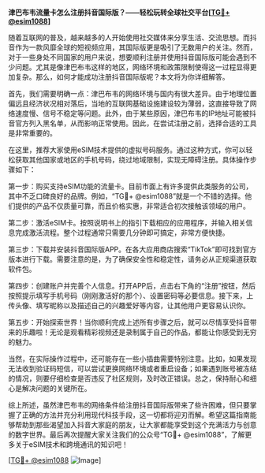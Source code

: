 **津巴布韦流量卡怎么注册抖音国际版？——轻松玩转全球社交平台[[TG💪+ @esim1088](https://t.me/s/esim1088)]**

随着互联网的普及，越来越多的人开始使用社交媒体来分享生活、交流思想。而抖音作为一款风靡全球的短视频应用，其国际版更是吸引了无数用户的关注。然而，对于一些身处不同国家的用户来说，想要顺利注册并使用抖音国际版可能会遇到不少问题。尤其是像津巴布韦这样的地区，网络环境和政策限制使得这一过程显得更加复杂。那么，如何才能成功注册抖音国际版呢？本文将为你详细解答。

首先，我们需要明确一点：津巴布韦的网络环境与国内有很大差异。由于地理位置偏远且经济状况相对落后，当地的互联网基础设施建设较为薄弱，这直接导致了网络速度慢、信号不稳定等问题。此外，由于某些原因，津巴布韦的IP地址可能被抖音官方列入黑名单，从而影响正常使用。因此，在尝试注册之前，选择合适的工具是非常重要的。

在这里，推荐大家使用eSIM技术提供的虚拟号码服务。通过这种方式，你可以轻松获取其他国家或地区的手机号码，绕过地域限制，实现无障碍注册。具体操作步骤如下：

第一步：购买支持eSIM功能的流量卡。目前市面上有许多提供此类服务的公司，其中不乏口碑良好的品牌。例如，“TG💪+ @esim1088”就是一个不错的选择。他们提供的产品不仅质量可靠，而且价格实惠，非常适合初次接触该领域的用户。

第二步：激活eSIM卡。按照说明书上的指引下载相应的应用程序，并输入相关信息完成激活流程。整个过程通常只需要几分钟即可搞定，非常方便快捷。

第三步：下载并安装抖音国际版APP。在各大应用商店搜索“TikTok”即可找到官方版本进行下载。需要注意的是，为了确保安全性和稳定性，请务必从正规渠道获取软件包。

第四步：创建账户并完善个人信息。打开APP后，点击右下角的“注册”按钮，然后按照提示填写手机号码（刚刚激活好的那个）、设置密码等必要信息。接下来，上传头像、填写昵称以及描述自己的兴趣爱好等内容，让其他用户更容易认识你。

第五步：开始探索世界！当你顺利完成上述所有步骤之后，就可以尽情享受抖音带来的乐趣啦！无论是观看精彩视频还是录制属于自己的作品，都能让你感受到无穷的魅力。

当然，在实际操作过程中，还可能存在一些小插曲需要特别注意。比如，如果发现无法收到验证码短信，可以尝试更换网络环境或者重启设备；如果遇到账号被冻结的情况，则要仔细检查是否违反了社区规则，及时改正错误。总之，保持耐心和细心是解决问题的关键所在。

综上所述，虽然津巴布韦的网络条件给注册抖音国际版带来了些许困难，但只要掌握了正确的方法并充分利用现代科技手段，这一切都将迎刃而解。希望这篇指南能够帮助到那些渴望加入抖音大家庭的朋友，让大家都能享受到这个充满活力与创意的数字世界。最后再次提醒大家关注我们的公众号“TG💪+ @esim1088”，了解更多关于eSIM技术和跨境通讯的知识吧！

[[TG💪+ @esim1088](https://t.me/s/esim1088) ![Image](https://i.postimg.cc/4NQfJmqS/Snipaste-2025-05-13-00-14-12.png)]